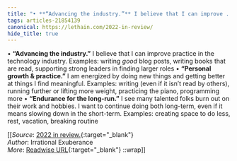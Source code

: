 ```yaml
---
title: "• **“Advancing the industry.”** I believe that I can improve ..."
tags: articles-21854139
canonical: https://lethain.com/2022-in-review/
hide_title: true
---
```


•   **“Advancing the industry.”** I believe that I can improve practice in the technology industry. Examples: writing *good* blog posts, writing books that are read, supporting strong leaders in finding larger roles
•   **“Personal growth & practice.”** I am energized by doing new things and getting better at things I find meaningful. Examples: writing (even if it isn’t read by others), running further or lifting more weight, practicing the piano, programming more
•   **“Endurance for the long-run.”** I see many talented folks burn out on their work and hobbies. I want to continue doing both long-term, even if it means slowing down in the short-term. Examples: creating space to do less, rest, vacation, breaking routine


[[_Source_: [2022 in review.](https://lethain.com/2022-in-review/){:target="_blank"}<br>
_Author_: Irrational Exuberance<br>
_More_: [Readwise URL](https://readwise.io/open/432280504){:target="_blank"}
::wrap]]